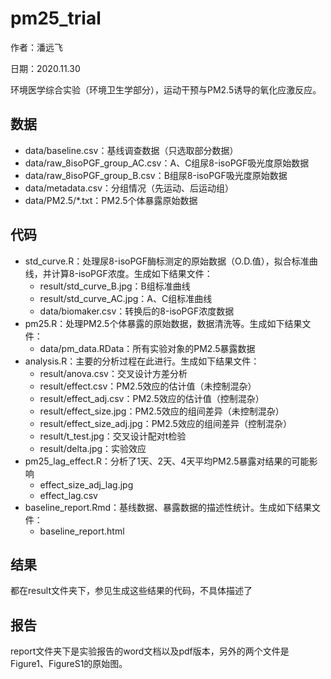 # pm25_trial

作者：潘远飞

日期：2020.11.30

环境医学综合实验（环境卫生学部分），运动干预与PM2.5诱导的氧化应激反应。

## 数据
- data/baseline.csv：基线调查数据（只选取部分数据）
- data/raw_8isoPGF_group_AC.csv：A、C组尿8-isoPGF吸光度原始数据
- data/raw_8isoPGF_group_B.csv：B组尿8-isoPGF吸光度原始数据
- data/metadata.csv：分组情况（先运动、后运动组）
- data/PM2.5/*.txt：PM2.5个体暴露原始数据

## 代码
- std_curve.R：处理尿8-isoPGF酶标测定的原始数据（O.D.值），拟合标准曲线，并计算8-isoPGF浓度。生成如下结果文件：
	- result/std_curve_B.jpg：B组标准曲线
	- result/std_curve_AC.jpg：A、C组标准曲线
	- data/biomaker.csv：转换后的8-isoPGF浓度数据
- pm25.R：处理PM2.5个体暴露的原始数据，数据清洗等。生成如下结果文件：
	- data/pm_data.RData：所有实验对象的PM2.5暴露数据
- analysis.R：主要的分析过程在此进行。生成如下结果文件：
	- result/anova.csv：交叉设计方差分析
	- result/effect.csv：PM2.5效应的估计值（未控制混杂）
	- result/effect_adj.csv：PM2.5效应的估计值（控制混杂）
	- result/effect_size.jpg：PM2.5效应的组间差异（未控制混杂）
	- result/effect_size_adj.jpg：PM2.5效应的组间差异（控制混杂）
	- result/t_test.jpg：交叉设计配对t检验
	- result/delta.jpg：实验效应
- pm25_lag_effect.R：分析了1天、2天、4天平均PM2.5暴露对结果的可能影响
	- effect_size_adj_lag.jpg
	- effect_lag.csv
- baseline_report.Rmd：基线数据、暴露数据的描述性统计。生成如下结果文件：
	- baseline_report.html

## 结果
都在result文件夹下，参见生成这些结果的代码，不具体描述了

## 报告
report文件夹下是实验报告的word文档以及pdf版本，另外的两个文件是Figure1、FigureS1的原始图。